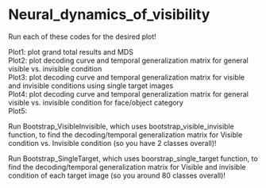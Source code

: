 # Neural_dynamics_of_visibility
Run each of these codes for the desired plot!

Plot1: plot grand total results and MDS <br>
Plot2: plot decoding curve and temporal generalization matrix for general visible vs. invisible condition <br>
Plot3: plot decoding curve and temporal generalization matrix for visible and invisible conditions using single target images <br>
Plot4: plot decoding curve and temporal generalization matrix for general visible vs. invisible condition for face/object category <br>
Plot5: 

Run Bootstrap_VisibleInvisible, which uses bootstrap_visible_invisible function, to find the decoding/temporal generalization matrix for Visible condition vs. Invisible condition (so you have 2 classes overall)!

Run Bootstrap_SingleTarget, which uses boorstrap_single_target function, to find the decoding/temporal generalization matrix for Visible and invisible condition of each target image (so you around 80 classes overall)!
